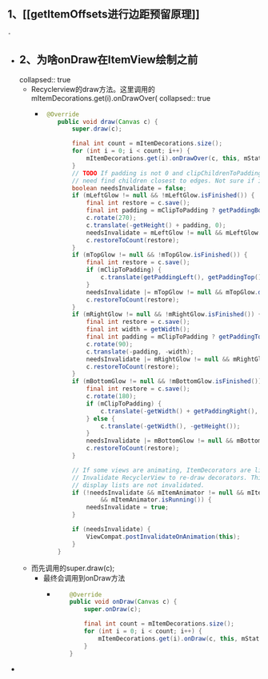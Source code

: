 ## 1、[[getItemOffsets进行边距预留原理]]
	-
- ## 2、为啥onDraw在ItemView绘制之前
  collapsed:: true
	- Recyclerview的draw方法。这里调用的 mItemDecorations.get(i).onDrawOver(
	  collapsed:: true
		- ```java
		   @Override
		      public void draw(Canvas c) {
		          super.draw(c);
		  
		          final int count = mItemDecorations.size();
		          for (int i = 0; i < count; i++) {
		              mItemDecorations.get(i).onDrawOver(c, this, mState);
		          }
		          // TODO If padding is not 0 and clipChildrenToPadding is false, to draw glows properly, we
		          // need find children closest to edges. Not sure if it is worth the effort.
		          boolean needsInvalidate = false;
		          if (mLeftGlow != null && !mLeftGlow.isFinished()) {
		              final int restore = c.save();
		              final int padding = mClipToPadding ? getPaddingBottom() : 0;
		              c.rotate(270);
		              c.translate(-getHeight() + padding, 0);
		              needsInvalidate = mLeftGlow != null && mLeftGlow.draw(c);
		              c.restoreToCount(restore);
		          }
		          if (mTopGlow != null && !mTopGlow.isFinished()) {
		              final int restore = c.save();
		              if (mClipToPadding) {
		                  c.translate(getPaddingLeft(), getPaddingTop());
		              }
		              needsInvalidate |= mTopGlow != null && mTopGlow.draw(c);
		              c.restoreToCount(restore);
		          }
		          if (mRightGlow != null && !mRightGlow.isFinished()) {
		              final int restore = c.save();
		              final int width = getWidth();
		              final int padding = mClipToPadding ? getPaddingTop() : 0;
		              c.rotate(90);
		              c.translate(-padding, -width);
		              needsInvalidate |= mRightGlow != null && mRightGlow.draw(c);
		              c.restoreToCount(restore);
		          }
		          if (mBottomGlow != null && !mBottomGlow.isFinished()) {
		              final int restore = c.save();
		              c.rotate(180);
		              if (mClipToPadding) {
		                  c.translate(-getWidth() + getPaddingRight(), -getHeight() + getPaddingBottom());
		              } else {
		                  c.translate(-getWidth(), -getHeight());
		              }
		              needsInvalidate |= mBottomGlow != null && mBottomGlow.draw(c);
		              c.restoreToCount(restore);
		          }
		  
		          // If some views are animating, ItemDecorators are likely to move/change with them.
		          // Invalidate RecyclerView to re-draw decorators. This is still efficient because children's
		          // display lists are not invalidated.
		          if (!needsInvalidate && mItemAnimator != null && mItemDecorations.size() > 0
		                  && mItemAnimator.isRunning()) {
		              needsInvalidate = true;
		          }
		  
		          if (needsInvalidate) {
		              ViewCompat.postInvalidateOnAnimation(this);
		          }
		      }
		  ```
	- 而先调用的super.draw(c);
		- 最终会调用到onDraw方法
			- ```java
			      @Override
			      public void onDraw(Canvas c) {
			          super.onDraw(c);
			  
			          final int count = mItemDecorations.size();
			          for (int i = 0; i < count; i++) {
			              mItemDecorations.get(i).onDraw(c, this, mState);
			          }
			      }
			  ```
-